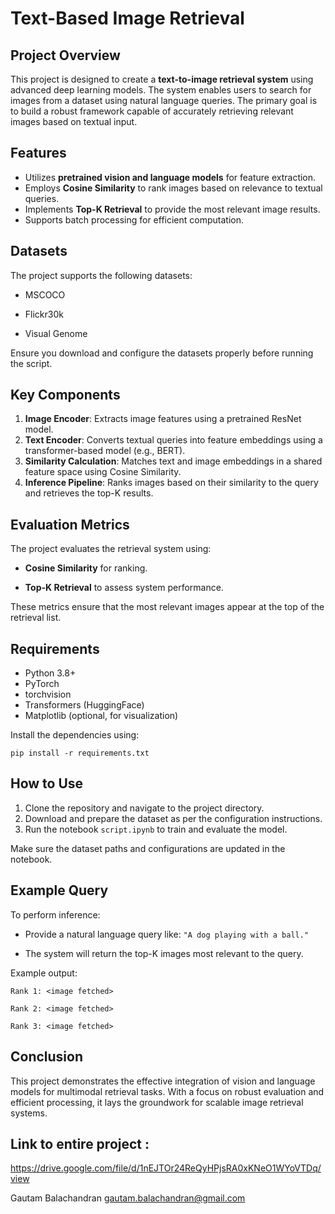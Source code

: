# Text-Based Image Retrieval

## Project Overview

This project is designed to create a **text-to-image retrieval system** using advanced deep learning models. The system enables users to search for images from a dataset using natural language queries. The primary goal is to build a robust framework capable of accurately retrieving relevant images based on textual input.

## Features
- Utilizes **pretrained vision and language models** for feature extraction.
- Employs **Cosine Similarity** to rank images based on relevance to textual queries.
- Implements **Top-K Retrieval** to provide the most relevant image results.
- Supports batch processing for efficient computation.

## Datasets
The project supports the following datasets:

- MSCOCO

- Flickr30k

- Visual Genome


Ensure you download and configure the datasets properly before running the script.

## Key Components
1. **Image Encoder**: Extracts image features using a pretrained ResNet model.
2. **Text Encoder**: Converts textual queries into feature embeddings using a transformer-based model (e.g., BERT).
3. **Similarity Calculation**: Matches text and image embeddings in a shared feature space using Cosine Similarity.
4. **Inference Pipeline**: Ranks images based on their similarity to the query and retrieves the top-K results.

## Evaluation Metrics
The project evaluates the retrieval system using:

- **Cosine Similarity** for ranking.

- **Top-K Retrieval** to assess system performance.


These metrics ensure that the most relevant images appear at the top of the retrieval list.

## Requirements
- Python 3.8+
- PyTorch
- torchvision
- Transformers (HuggingFace)
- Matplotlib (optional, for visualization)

Install the dependencies using:

```
pip install -r requirements.txt
```

## How to Use
1. Clone the repository and navigate to the project directory.
2. Download and prepare the dataset as per the configuration instructions.
3. Run the notebook `script.ipynb` to train and evaluate the model.

Make sure the dataset paths and configurations are updated in the notebook.

## Example Query
To perform inference:

- Provide a natural language query like: `"A dog playing with a ball."`

- The system will return the top-K images most relevant to the query.


Example output:

```
Rank 1: <image fetched>

Rank 2: <image fetched>

Rank 3: <image fetched>

```
## Conclusion
This project demonstrates the effective integration of vision and language models for multimodal retrieval tasks. With a focus on robust evaluation and efficient processing, it lays the groundwork for scalable image retrieval systems.

## Link to entire project :
https://drive.google.com/file/d/1nEJTOr24ReQyHPjsRA0xKNeO1WYoVTDq/view

Gautam Balachandran
gautam.balachandran@gmail.com
